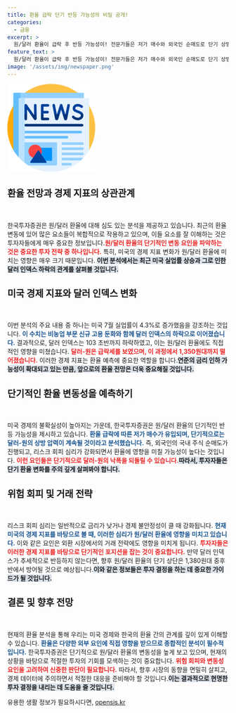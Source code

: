 ```yaml
---
title: 환율 급락 단기 반등 가능성의 비밀 공개!
categories:
  - 금융
excerpt: >
  원/달러 환율이 급락 후 반등 가능성이! 전문가들은 저가 매수와 외국인 순매도로 단기 상방 압력이 높다고 전망. 1,380원대 중후반이 저항선으로 떠오른다. 클릭해서 자세히 알아보세요!
feature_text: >
  원/달러 환율이 급락 후 반등 가능성이! 전문가들은 저가 매수와 외국인 순매도로 단기 상방 압력이 높다고 전망. 1,380원대 중후반이 저항선으로 떠오른다. 클릭해서 자세히 알아보세요!
image: '/assets/img/newspaper.png'
---
```


<p><img src="/assets/img/newspaper.png" alt="kimp 속보" /></p>

<h2 data-ke-size="size26">환율 전망과 경제 지표의 상관관계</h2>

<p data-ke-size="size16">&nbsp;</p>

<p>한국투자증권은 원/달러 환율에 대해 심도 있는 분석을 제공하고 있습니다. 최근의 환율 변동에 있어 많은 요소들이 복합적으로 작용하고 있으며, 이들 요소를 잘 이해하는 것은 투자자들에게 매우 중요한 정보입니다.<b><span style="color: #ee2323;">원/달러 환율의 단기적인 변동 요인을 파악하는 것은 중요한 투자 전략 중 하나입니다.</span></b> 특히, 미국의 경제 지표 변화가 원/달러 환율에 미치는 영향은 매우 크기 때문입니다. <b><span style="background-color: #21538527;">이번 분석에서는 최근 미국 실업률 상승과 그로 인한 달러 인덱스 하락의 관계를 살펴볼 것입니다.</span></b></p>

<h2 data-ke-size="size26">미국 경제 지표와 달러 인덱스 변화</h2>

<p data-ke-size="size16">&nbsp;</p>

<p>이번 분석의 주요 내용 중 하나는 미국 7월 실업률이 4.3%로 증가했음을 강조하는 것입니다. <b><span style="color: #1a5490;">이 수치는 비농업 부문 신규 고용 둔화와 함께 달러 인덱스의 하락으로 이어졌습니다.</span></b> 결과적으로, 달러 인덱스는 103 초반까지 하락하였고, 이는 원/달러 환율에도 직접적인 영향을 미쳤습니다. <b><span style="color: #ee2323;">달러-원은 급락세를 보였으며, 이 과정에서 1,350원대까지 떨어졌습니다.</span></b> 이러한 경제 지표는 환율 예측에 중요한 역할을 합니다.<b><span style="background-color: #21538527;">연준의 금리 인하 가능성이 확대되고 있는 만큼, 앞으로의 환율 전망은 더욱 중요해질 것입니다.</span></b> </p>

<h2 data-ke-size="size26">단기적인 환율 변동성을 예측하기</h2>

<p data-ke-size="size16">&nbsp;</p>

<p>미국 경제의 불확실성이 높아지는 가운데, 한국투자증권은 원/달러 환율의 단기적인 반등 가능성을 제시하고 있습니다. <b><span style="color: #1a5490;">환율 급락에 따른 저가 매수가 유입되며, 단기적으로는 달러-원의 상방 압력이 계속될 것이라고 분석했습니다.</span></b> 즉, 외국인의 국내 주식 순매도가 진행되고, 리스크 회피 심리가 강화되면서 환율에 영향을 미칠 가능성이 높다는 것입니다. <b><span style="color: #ee2323;">이런 요인들은 단기적으로 달러-원의 낙폭을 되돌릴 수 있습니다.</span></b><b><span style="background-color: #21538527;">따라서, 투자자들은 단기 환율 변화를 주의 깊게 살펴봐야 합니다.</span></b></p>

<h2 data-ke-size="size26">위험 회피 및 거래 전략</h2>

<p data-ke-size="size16">&nbsp;</p>

<p>리스크 회피 심리는 일반적으로 금리가 낮거나 경제 불안정성이 클 때 강화됩니다. <b><span style="color: #1a5490;">현재 미국의 경제 지표를 바탕으로 볼 때, 이러한 심리가 원/달러 환율에 영향을 미치고 있습니다.</span></b> 이와 같은 요인은 외환 시장에서의 거래 전략에도 영향을 미치게 됩니다. <b><span style="color: #ee2323;">투자자들은 이러한 경제 지표를 바탕으로 단기적인 포지션을 잡는 것이 중요합니다.</span></b> 만약 달러 인덱스가 추세적으로 반등하지 않는다면, 향후 원/달러 환율의 단기 상단은 1,380원대 중후반에서 방어될 것으로 예상됩니다.<b><span style="background-color: #21538527;">이와 같은 정보들은 투자 결정을 하는 데 중요한 가이드가 될 것입니다.</span></b></p>

<h2 data-ke-size="size26">결론 및 향후 전망</h2>

<p data-ke-size="size16">&nbsp;</p>

<p>현재의 환율 분석을 통해 우리는 미국 경제와 한국의 환율 간의 관계를 깊이 있게 이해할 수 있습니다. <b><span style="color: #1a5490;">환율은 다양한 외부 요인에 직접 영향을 받으므로 종합적인 분석이 필수적입니다.</span></b> 한국투자증권은 단기적으로 원/달러 환율의 변동성을 높게 보고 있으며, 현재의 상황을 바탕으로 적절한 투자의 기회를 모색하는 것이 중요합니다. <b><span style="color: #ee2323;">위험 회피와 변동성 요인을 고려하여 신중한 판단이 필요합니다.</span></b> 따라서, 향후 시장의 동향을 면밀히 살피고, 경제 데이터에 주의하면서 적절한 대응을 준비해야 할 것입니다.<b><span style="background-color: #21538527;">이는 결과적으로 현명한 투자 결정을 내리는 데 도움을 줄 것입니다.</span></b> </p>

<p data-ke-size="size16"></p>
유용한 생활 정보가 필요하시다면, <a href="https://opensis.kr" rel="dofollow">opensis.kr</a>


